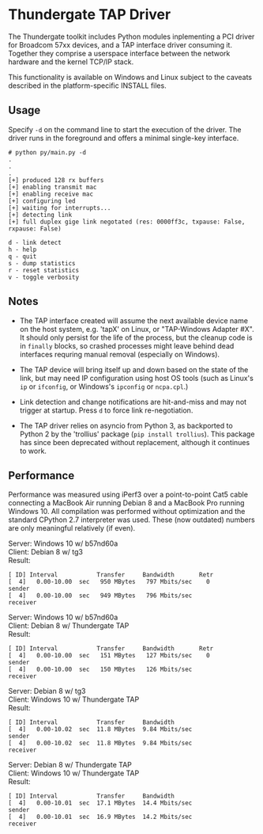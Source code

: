 # Thundergate TAP Driver #

The Thundergate toolkit includes Python modules inplementing a PCI driver for
Broadcom 57xx devices, and a TAP interface driver consuming it. Together they
comprise a userspace interface between the network hardware and the kernel
TCP/IP stack.

This functionality is available on Windows and Linux subject to the caveats
described in the platform-specific INSTALL files.

## Usage ##

Specify `-d` on the command line to start the execution of the driver.  The
driver runs in the foreground and offers a minimal single-key interface.

   ~~~
# python py/main.py -d
.
.
. 
[+] produced 128 rx buffers
[+] enabling transmit mac
[+] enabling receive mac
[+] configuring led
[+] waiting for interrupts...
[+] detecting link
[+] full duplex gige link negotated (res: 0000ff3c, txpause: False, rxpause: False)

d - link detect
h - help
q - quit
s - dump statistics
r - reset statistics
v - toggle verbosity
   ~~~

## Notes ##

 * The TAP interface created will assume the next available device name on the
host system, e.g. 'tapX' on Linux, or "TAP-Windows Adapter #X". It should only
persist for the life of the process, but the cleanup code is in `finally`
blocks, so crashed processes might leave behind dead interfaces requring manual
removal (especially on Windows).

 * The TAP device will bring itself up and down based on the state of the link,
but may need IP configuration using host OS tools (such as Linux's `ip` or
`ifconfig`,  or Windows's `ipconfig` or `ncpa.cpl`.)

 * Link detection and change notifications are hit-and-miss and may not trigger
at startup. Press `d` to force link re-negotiation.

* The TAP driver relies on asyncio from Python 3, as backported to Python 2
by the 'trollius' package (`pip install trollius`). This package has since 
been deprecated without replacement, although it continues to work.

## Performance ##

Performance was measured using iPerf3 over a point-to-point Cat5 cable
connecting a MacBook Air running Debian 8 and a MacBook Pro running Windows 10.
All compilation was performed without optimization and the standard CPython 2.7
interpreter was used. These (now outdated) numbers are only meaningful 
relatively (if even).

Server: Windows 10 w/ b57nd60a  
Client: Debian 8 w/ tg3  
Result:

   ~~~
[ ID] Interval           Transfer     Bandwidth       Retr
[  4]   0.00-10.00  sec   950 MBytes   797 Mbits/sec    0             sender
[  4]   0.00-10.00  sec   949 MBytes   796 Mbits/sec                  receiver
   ~~~

Server: Windows 10 w/ b57nd60a  
Client: Debian 8 w/ Thundergate TAP  
Result:

   ~~~
[ ID] Interval           Transfer     Bandwidth       Retr
[  4]   0.00-10.00  sec   151 MBytes   127 Mbits/sec    0             sender
[  4]   0.00-10.00  sec   150 MBytes   126 Mbits/sec                  receiver
   ~~~

Server: Debian 8 w/ tg3  
Client: Windows 10 w/ Thundergate TAP  
Result:

   ~~~
[ ID] Interval           Transfer     Bandwidth
[  4]   0.00-10.02  sec  11.8 MBytes  9.84 Mbits/sec                  sender
[  4]   0.00-10.02  sec  11.8 MBytes  9.84 Mbits/sec                  receiver
   ~~~

Server: Debian 8 w/ Thundergate TAP  
Client: Windows 10 w/ Thundergate TAP  
Result:

   ~~~
[ ID] Interval           Transfer     Bandwidth
[  4]   0.00-10.01  sec  17.1 MBytes  14.4 Mbits/sec                  sender
[  4]   0.00-10.01  sec  16.9 MBytes  14.2 Mbits/sec                  receiver
   ~~~
